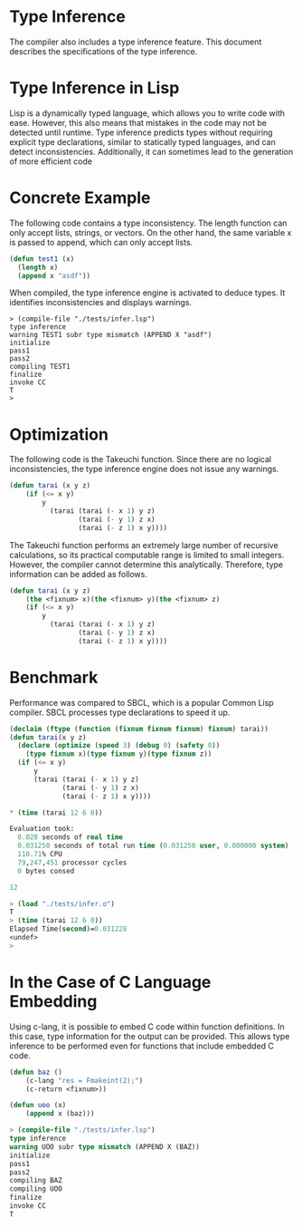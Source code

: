 # Type Inference
The compiler also includes a type inference feature. This document describes the specifications of the type inference.

# Type Inference in Lisp
Lisp is a dynamically typed language, which allows you to write code with ease. However, this also means that mistakes in the code may not be detected until runtime. Type inference predicts types without requiring explicit type declarations, similar to statically typed languages, and can detect inconsistencies. Additionally, it can sometimes lead to the generation of more efficient code

# Concrete Example
The following code contains a type inconsistency. The length function can only accept lists, strings, or vectors. On the other hand, the same variable x is passed to append, which can only accept lists.

```lisp
(defun test1 (x)
  (length x)
  (append x "asdf"))

```
When compiled, the type inference engine is activated to deduce types. It identifies inconsistencies and displays warnings.

```
> (compile-file "./tests/infer.lsp")
type inference
warning TEST1 subr type mismatch (APPEND X "asdf")
initialize
pass1
pass2
compiling TEST1 
finalize
invoke CC
T
> 

```

# Optimization
The following code is the Takeuchi function. Since there are no logical inconsistencies, the type inference engine does not issue any warnings.

```lisp
(defun tarai (x y z)
    (if (<= x y)
        y
          (tarai (tarai (- x 1) y z)
                 (tarai (- y 1) z x)
                 (tarai (- z 1) x y))))

```
The Takeuchi function performs an extremely large number of recursive calculations, so its practical computable range is limited to small integers. However, the compiler cannot determine this analytically. Therefore, type information can be added as follows.

```lisp
(defun tarai (x y z)
    (the <fixnum> x)(the <fixnum> y)(the <fixnum> z)
    (if (<= x y)
        y
          (tarai (tarai (- x 1) y z)
                 (tarai (- y 1) z x)
                 (tarai (- z 1) x y))))

```

# Benchmark

Performance was compared to SBCL, which is a popular Common Lisp compiler.
SBCL processes type declarations to speed it up.

```lisp
(declaim (ftype (function (fixnum fixnum fixnum) fixnum) tarai))
(defun tarai(x y z)
  (declare (optimize (speed 3) (debug 0) (safety 0))
    (type fixnum x)(type fixnum y)(type fixnum z))
  (if (<= x y)
      y
      (tarai (tarai (- x 1) y z)
             (tarai (- y 1) z x)
             (tarai (- z 1) x y))))

* (time (tarai 12 6 0))

Evaluation took:
  0.028 seconds of real time
  0.031250 seconds of total run time (0.031250 user, 0.000000 system)
  110.71% CPU
  79,247,451 processor cycles
  0 bytes consed

12
```

```lisp
> (load "./tests/infer.o")
T
> (time (tarai 12 6 0))
Elapsed Time(second)=0.031228
<undef>
> 
```

# In the Case of C Language Embedding
Using c-lang, it is possible to embed C code within function definitions. In this case, type information for the output can be provided. This allows type inference to be performed even for functions that include embedded C code.

```lisp
(defun baz ()
    (c-lang "res = Fmakeint(2);")
    (c-return <fixnum>))

(defun uoo (x)
    (append x (baz)))

> (compile-file "./tests/infer.lsp")
type inference
warning UOO subr type mismatch (APPEND X (BAZ))
initialize
pass1
pass2
compiling BAZ 
compiling UOO 
finalize
invoke CC
T

```